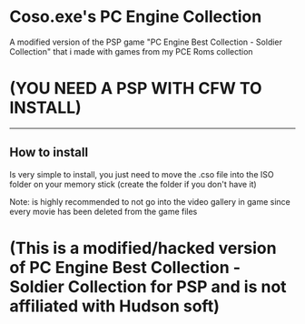 # Coso.exe's PC Engine Collection
A modified version of the PSP game "PC Engine Best Collection - Soldier Collection" that i made with games from my PCE Roms collection

# (YOU NEED A PSP WITH CFW TO INSTALL)
---------------------------------------
How to install
---------------

Is very simple to install, you just need to move the .cso file into the ISO folder on your memory stick (create the folder if you don't have it)

Note: is highly recommended to not go into the video gallery in game since every movie has been deleted from the game files

# (This is a modified/hacked version of PC Engine Best Collection - Soldier Collection for PSP and is not affiliated with Hudson soft)
